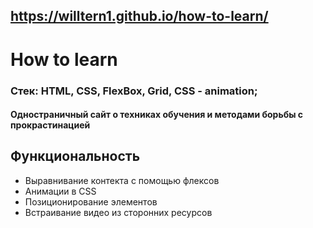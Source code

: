 ##  https://willtern1.github.io/how-to-learn/

# How to learn
### Стек: HTML, CSS, FlexBox, Grid, CSS - animation;

#### Одностраничный сайт о техниках обучения и методами борьбы с прокрастинацией

## Функциональность
- Выравнивание контекта с помощью флексов
- Анимации в CSS
- Позиционирование элементов
- Встраивание видео из сторонних ресурсов
